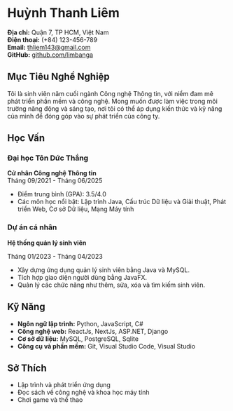 # Huỳnh Thanh Liêm

**Địa chỉ:** Quận 7, TP HCM, Việt Nam  
**Điện thoại:** (+84) 123-456-789  
**Email:** <thliem143@gmail.com>  
**GitHub:** [github.com/limbanga](https://github.com/limbanga)

## Mục Tiêu Nghề Nghiệp

Tôi là sinh viên năm cuối ngành Công nghệ Thông tin,
với niềm đam mê phát triển phần mềm và công nghệ.
Mong muốn được làm việc trong môi trường năng động và sáng tạo, nơi tôi có thể áp dụng kiến thức và kỹ năng của mình để đóng góp vào sự phát triển của công ty.

## Học Vấn

### Đại học Tôn Dức Thắng

**Cử nhân Công nghệ Thông tin**  
Tháng 09/2021 - Tháng 06/2025  

- Điểm trung bình (GPA): 3.5/4.0
- Các môn học nổi bật: Lập trình Java, Cấu trúc Dữ liệu và Giải thuật, Phát triển Web, Cơ sở Dữ liệu, Mạng Máy tính

### Dự án cá nhân

**Hệ thống quản lý sinh viên**  

Tháng 01/2023 - Tháng 04/2023

- Xây dựng ứng dụng quản lý sinh viên bằng Java và MySQL.
- Tích hợp giao diện người dùng bằng JavaFX.
- Quản lý các chức năng như thêm, sửa, xóa và tìm kiếm sinh viên.

## Kỹ Năng

- **Ngôn ngữ lập trình:** Python, JavaScript, C#
- **Công nghệ web:** ReactJs, NextJs, ASP.NET, Django
- **Cơ sở dữ liệu:** MySQL, PostgreSQL, Sqlite
- **Công cụ và phần mềm:** Git, Visual Studio Code, Visual Studio

## Sở Thích

- Lập trình và phát triển ứng dụng
- Đọc sách về công nghệ và khoa học máy tính
- Chơi game và thể thao
